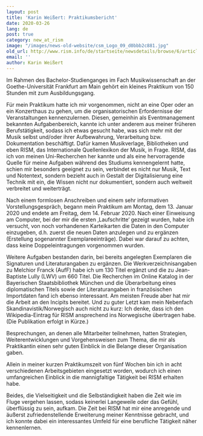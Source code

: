 ```yaml
---
layout: post
title: 'Karin Weißert: Praktikumsbericht'
date: 2020-03-26
lang: de
post: true
category: new_at_rism
image: "/images/news-old-website/csm_Logo_09_d0bbb2c881.jpg"
old_url: http://www.rism.info/de/startseite/newsdetails/browse/6/article/64/karin-weissert-internship-report.html
email: ''
author: Karin Weißert
---
```


Im Rahmen des Bachelor-Studienganges im Fach Musikwissenschaft an der Goethe-Universität Frankfurt am Main gehört ein kleines Praktikum von 150 Stunden mit zum Ausbildungsgang.

Für mein Praktikum hatte ich mir vorgenommen, nicht an eine Oper oder an ein Konzerthaus zu gehen, um die organisatorischen Erfordernisse der Veranstaltungen kennenzulernen. Diesen, gemeinhin als Eventmanagement bekannten Aufgabenbereich, kannte ich unter anderem aus meiner früheren Berufstätigkeit, sodass ich etwas gesucht habe, was sich mehr mit der Musik selbst und/oder ihrer Aufbewahrung, Verarbeitung bzw. Dokumentation beschäftigt. Dafür kamen Musikverlage, Bibliotheken und eben RISM, das Internationale Quellenlexikon der Musik, in Frage. RISM, das ich von meinen Uni-Recherchen her kannte und als eine hervorragende Quelle für meine Aufgaben während des Studiums kennengelernt hatte, schien mir besonders geeignet zu sein, verbindet es nicht nur Musik, Text und Notentext, sondern bezieht auch in Gestalt der Digitalisierung eine Technik mit ein, die Wissen nicht nur dokumentiert, sondern auch weltweit verbreitet und weiterträgt.

Nach einem formlosen Anschreiben und einem sehr informativen Vorstellungsgespräch, begann mein Praktikum am Montag, dem 13. Januar 2020 und endete am Freitag, dem 14. Februar 2020. Nach einer Einweisung am Computer, bei der mir die ersten ‚Laufschritte‘ gezeigt wurden, habe ich versucht, von noch vorhandenen Karteikarten die Daten in den Computer einzugeben, d.h. zuerst die neuen Daten anzulegen und zu ergänzen (Erstellung sogenannter Exemplareeinträge). Dabei war darauf zu achten, dass keine Doppeleintragungen vorgenommen wurden.

Weitere Aufgaben bestanden darin, bei bereits angelegten Exemplaren die Signaturen und Literaturangaben zu ergänzen. Die Werkverzeichnisangaben zu Melchior Franck (AufF) habe ich um 130 Titel ergänzt und die zu Jean-Baptiste Lully (LWV) um 660 Titel. Die Recherchen im Online Katalog in der Bayerischen Staatsbibliothek München und die Überarbeitung eines diplomatischen Titels sowie der Literaturangaben in französischen Importdaten fand ich ebenso interessant. Am meisten Freude aber hat mir die Arbeit an den Incipits bereitet. Und zu guter Letzt kam mein Nebenfach Skandinavistik/Norwegisch auch nicht zu kurz: Ich denke, dass ich den Wikipedia-Eintrag für RISM ansprechend ins Norwegische übertragen habe. (Die Publikation erfolgt in Kürze.)

Besprechungen, an denen alle Mitarbeiter teilnehmen, hatten Strategien, Weiterentwicklungen und Vorgehensweisen zum Thema, die mir als Praktikantin einen sehr guten Einblick in die Belange dieser Organisation gaben.

Allein in meiner kurzen Praktikumszeit von fünf Wochen bin ich in acht verschiedenen Arbeitsgebieten eingesetzt worden, wodurch ich einen umfangreichen Einblick in die mannigfaltige Tätigkeit bei RISM erhalten habe.

Beides, die Vielseitigkeit und die Selbständigkeit haben die Zeit wie im Fluge vergehen lassen, sodass keinerlei Langeweile oder das Gefühl, überflüssig zu sein, aufkam. Die Zeit bei RISM hat mir eine anregende und äußerst zufriedenstellende Erweiterung meiner Kenntnisse gebracht, und ich konnte dabei ein interessantes Umfeld für eine berufliche Tätigkeit näher kennenlernen.